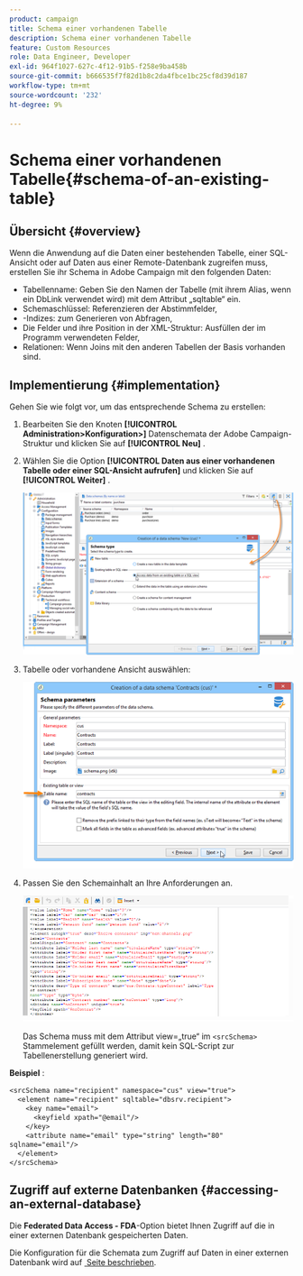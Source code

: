 ```yaml
---
product: campaign
title: Schema einer vorhandenen Tabelle
description: Schema einer vorhandenen Tabelle
feature: Custom Resources
role: Data Engineer, Developer
exl-id: 964f1027-627c-4f12-91b5-f258e9ba458b
source-git-commit: b666535f7f82d1b8c2da4fbce1bc25cf8d39d187
workflow-type: tm+mt
source-wordcount: '232'
ht-degree: 9%

---
```


# Schema einer vorhandenen Tabelle{#schema-of-an-existing-table}

## Übersicht {#overview}

Wenn die Anwendung auf die Daten einer bestehenden Tabelle, einer SQL-Ansicht oder auf Daten aus einer Remote-Datenbank zugreifen muss, erstellen Sie ihr Schema in Adobe Campaign mit den folgenden Daten:

* Tabellenname: Geben Sie den Namen der Tabelle (mit ihrem Alias, wenn ein DbLink verwendet wird) mit dem Attribut „sqltable“ ein.
* Schemaschlüssel: Referenzieren der Abstimmfelder,
* -Indizes: zum Generieren von Abfragen,
* Die Felder und ihre Position in der XML-Struktur: Ausfüllen der im Programm verwendeten Felder,
* Relationen: Wenn Joins mit den anderen Tabellen der Basis vorhanden sind.

## Implementierung {#implementation}

Gehen Sie wie folgt vor, um das entsprechende Schema zu erstellen:

1. Bearbeiten Sie den Knoten **[!UICONTROL Administration>Konfiguration>]** Datenschemata der Adobe Campaign-Struktur und klicken Sie auf **[!UICONTROL Neu]** .
1. Wählen Sie die Option **[!UICONTROL Daten aus einer vorhandenen Tabelle oder einer SQL-Ansicht aufrufen]** und klicken Sie auf **[!UICONTROL Weiter]** .

   ![](assets/s_ncs_configuration_extand_a_schema.png)

1. Tabelle oder vorhandene Ansicht auswählen:

   ![](assets/s_ncs_configuration_select_table.png)

1. Passen Sie den Schemainhalt an Ihre Anforderungen an.

   ![](assets/s_ncs_configuration_view_create_schema.png)

   Das Schema muss mit dem Attribut view=„true“ im `<srcSchema>` Stammelement gefüllt werden, damit kein SQL-Script zur Tabellenerstellung generiert wird.

**Beispiel** :

```
<srcSchema name="recipient" namespace="cus" view="true">
  <element name="recipient" sqltable="dbsrv.recipient">
    <key name="email">
      <keyfield xpath="@email"/>
    </key>   
    <attribute name="email" type="string" length="80" sqlname="email"/>
  </element>
</srcSchema>
```

## Zugriff auf externe Datenbanken {#accessing-an-external-database}

Die **Federated Data Access - FDA**-Option bietet Ihnen Zugriff auf die in einer externen Datenbank gespeicherten Daten.

Die Konfiguration für die Schemata zum Zugriff auf Daten in einer externen Datenbank wird auf [&#x200B; Seite beschrieben](../../installation/using/creating-data-schema.md).
